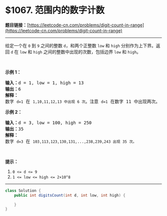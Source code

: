 # $1067. 范围内的数字计数

**题目链接：**[https://leetcode-cn.com/problems/digit-count-in-range](https://leetcode-cn.com/problems/digit-count-in-range)

---

<div class="content__1Y2H">
 <div class="notranslate">
  <p>给定一个在 <code>0</code>&nbsp;到&nbsp;<code>9</code> 之间的整数&nbsp;<code>d</code>，和两个正整数&nbsp;<code>low</code>&nbsp;和&nbsp;<code>high</code>&nbsp;分别作为上下界。返回&nbsp;<code>d</code> 在&nbsp;<code>low</code>&nbsp;和&nbsp;<code>high</code>&nbsp;之间的整数中出现的次数，包括边界&nbsp;<code>low</code> 和&nbsp;<code>high</code>。</p> 
  <p>&nbsp;</p> 
  <p><strong>示例 1：</strong></p> 
  <pre class="language-text"><strong>输入：</strong>d = 1, low = 1, high = 13
<strong>输出：</strong>6
<strong>解释： </strong>
数字 <code>d=1</code> 在 <code>1,10,11,12,13 中出现 6 次</code>。注意 <code>d=1</code> 在数字 11 中出现两次。
</pre> 
  <p><strong>示例 2：</strong></p> 
  <pre class="language-text"><strong>输入：</strong>d = 3, low = 100, high = 250
<strong>输出：</strong>35
<strong>解释：</strong>
数字 <code>d=3</code> 在 <code>103,113,123,130,131,...,238,239,243 出现 35 次。</code>
</pre> 
  <p>&nbsp;</p> 
  <p><strong>提示：</strong></p> 
  <ol> 
   <li><code>0 &lt;= d &lt;= 9</code></li> 
   <li><code>1 &lt;= low &lt;= high &lt;= 2×10^8</code></li> 
  </ol> 
 </div>
</div>

---

```java
class Solution {
    public int digitsCount(int d, int low, int high) {
        
    }
}
```